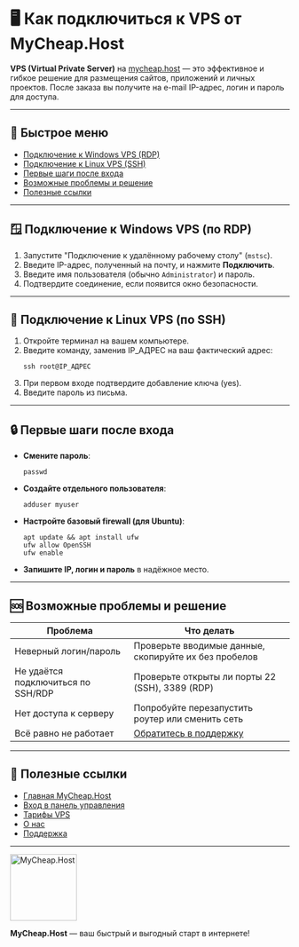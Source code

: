 # 🖥️ Как подключиться к VPS от MyCheap.Host

**VPS (Virtual Private Server)** на [mycheap.host](https://mycheap.host/vps) — это эффективное и гибкое решение для размещения сайтов, приложений и личных проектов. После заказа вы получите на e-mail IP-адрес, логин и пароль для доступа.

---

## 🔗 Быстрое меню

- [Подключение к Windows VPS (RDP)](#windows)
- [Подключение к Linux VPS (SSH)](#linux)
- [Первые шаги после входа](#first-steps)
- [Возможные проблемы и решение](#troubleshooting)
- [Полезные ссылки](#links)

---

## <a name="windows"></a>🪟 Подключение к Windows VPS (по RDP)

1. Запустите "Подключение к удалённому рабочему столу" (`mstsc`).
2. Введите IP-адрес, полученный на почту, и нажмите **Подключить**.
3. Введите имя пользователя (обычно `Administrator`) и пароль.
4. Подтвердите соединение, если появится окно безопасности.



---

## <a name="linux"></a>🐧 Подключение к Linux VPS (по SSH)

1. Откройте терминал на вашем компьютере.
2. Введите команду, заменив IP_АДРЕС на ваш фактический адрес:
   ```
   ssh root@IP_АДРЕС
   ```
3. При первом входе подтвердите добавление ключа (yes).
4. Введите пароль из письма.



---

## <a name="first-steps"></a>🔒 Первые шаги после входа

- **Смените пароль**:
  ```
  passwd
  ```
- **Создайте отдельного пользователя**:
  ```
  adduser myuser
  ```
- **Настройте базовый firewall (для Ubuntu)**:
  ```
  apt update && apt install ufw
  ufw allow OpenSSH
  ufw enable
  ```
- **Запишите IP, логин и пароль** в надёжное место.

---

## <a name="troubleshooting"></a>🆘 Возможные проблемы и решение

| Проблема                               | Что делать                                               |
|-----------------------------------------|----------------------------------------------------------|
| Неверный логин/пароль                  | Проверьте вводимые данные, скопируйте их без пробелов    |
| Не удаётся подключиться по SSH/RDP      | Проверьте открыты ли порты 22 (SSH), 3389 (RDP)          |
| Нет доступа к серверу                   | Попробуйте перезапустить роутер или сменить сеть         |
| Всё равно не работает                   | [Обратитесь в поддержку](https://t.me/mycheap_support)   |

---

## <a name="links"></a>🔗 Полезные ссылки

- [Главная MyCheap.Host](https://mycheap.host)
- [Вход в панель управления](https://mycheap.host/login.html)
- [Тарифы VPS](https://mycheap.host/vps.html)
- [О нас](https://mycheap.host/aboutus.html)
- [Поддержка](https://t.me/mycheap_support)

---

<img src="https://mycheap.host/static/logo-b.svg" alt="MyCheap.Host" width="120"/>

**MyCheap.Host** — ваш быстрый и выгодный старт в интернете!
